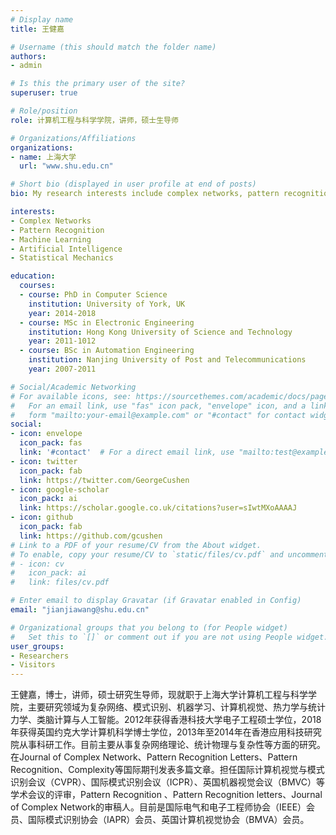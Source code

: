 ```yaml
---
# Display name
title: 王健嘉

# Username (this should match the folder name)
authors:
- admin

# Is this the primary user of the site?
superuser: true

# Role/position
role: 计算机工程与科学学院，讲师，硕士生导师

# Organizations/Affiliations
organizations:
- name: 上海大学
  url: "www.shu.edu.cn"

# Short bio (displayed in user profile at end of posts)
bio: My research interests include complex networks, pattern recognition and machine learning. Particularly, I interest in the statistical structural of pattern recognition, statistical mechanics in complex networks and the network neuroscience.

interests:
- Complex Networks
- Pattern Recognition
- Machine Learning
- Artificial Intelligence
- Statistical Mechanics

education:
  courses:
  - course: PhD in Computer Science
    institution: University of York, UK
    year: 2014-2018
  - course: MSc in Electronic Engineering
    institution: Hong Kong University of Science and Technology
    year: 2011-1012
  - course: BSc in Automation Engineering
    institution: Nanjing University of Post and Telecommunications
    year: 2007-2011

# Social/Academic Networking
# For available icons, see: https://sourcethemes.com/academic/docs/page-builder/#icons
#   For an email link, use "fas" icon pack, "envelope" icon, and a link in the
#   form "mailto:your-email@example.com" or "#contact" for contact widget.
social:
- icon: envelope
  icon_pack: fas
  link: '#contact'  # For a direct email link, use "mailto:test@example.org".
- icon: twitter
  icon_pack: fab
  link: https://twitter.com/GeorgeCushen
- icon: google-scholar
  icon_pack: ai
  link: https://scholar.google.co.uk/citations?user=sIwtMXoAAAAJ
- icon: github
  icon_pack: fab
  link: https://github.com/gcushen
# Link to a PDF of your resume/CV from the About widget.
# To enable, copy your resume/CV to `static/files/cv.pdf` and uncomment the lines below.
# - icon: cv
#   icon_pack: ai
#   link: files/cv.pdf

# Enter email to display Gravatar (if Gravatar enabled in Config)
email: "jianjiawang@shu.edu.cn"

# Organizational groups that you belong to (for People widget)
#   Set this to `[]` or comment out if you are not using People widget.
user_groups:
- Researchers
- Visitors
---
```


王健嘉，博士，讲师，硕士研究生导师，现就职于上海大学计算机工程与科学学院，主要研究领域为复杂网络、模式识别、机器学习、计算机视觉、热力学与统计力学、类脑计算与人工智能。2012年获得香港科技大学电子工程硕士学位，2018年获得英国约克大学计算机科学博士学位，2013年至2014年在香港应用科技研究院从事科研工作。目前主要从事复杂网络理论、统计物理与复杂性等方面的研究。在Journal of Complex Network、Pattern Recognition Letters、Pattern Recognition、Complexity等国际期刊发表多篇文章。担任国际计算机视觉与模式识别会议（CVPR）、国际模式识别会议（ICPR）、英国机器视觉会议（BMVC）等学术会议的评审，Pattern Recognition 、Pattern Recognition letters、Journal of Complex Network的审稿人。目前是国际电气和电子工程师协会（IEEE）会员、国际模式识别协会（IAPR）会员、英国计算机视觉协会（BMVA）会员。

